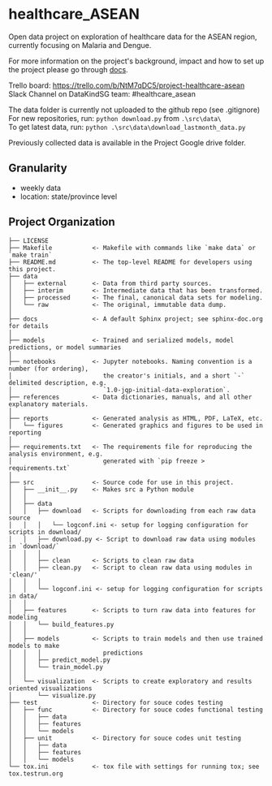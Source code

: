 healthcare_ASEAN
==============================

Open data project on exploration of healthcare data for the ASEAN region, currently focusing on Malaria and Dengue. 

For more information on the project's background, impact and how to set up the project please go through [docs](https://github.com/shifakhan/healthcare_ASEAN/tree/master/docs/README).

Trello board: https://trello.com/b/NtM7qDC5/project-healthcare-asean  
Slack Channel on DataKindSG team: #healthcare_asean  

The data folder is currently not uploaded to the github repo (see .gitignore)  
For new repositories, run: `python download.py` from `.\src\data\`  
To get latest data, run: `python .\src\data\download_lastmonth_data.py`  

Previously collected data is available in the Project Google drive folder.  

Granularity
------------
 * weekly data
 * location: state/province level 

Project Organization
------------

    ├── LICENSE
    ├── Makefile           <- Makefile with commands like `make data` or `make train`
    ├── README.md          <- The top-level README for developers using this project.
    ├── data
    │   ├── external       <- Data from third party sources.
    │   ├── interim        <- Intermediate data that has been transformed.
    │   ├── processed      <- The final, canonical data sets for modeling.
    │   └── raw            <- The original, immutable data dump.
    │
    ├── docs               <- A default Sphinx project; see sphinx-doc.org for details
    │
    ├── models             <- Trained and serialized models, model predictions, or model summaries
    │
    ├── notebooks          <- Jupyter notebooks. Naming convention is a number (for ordering),
    │                         the creator's initials, and a short `-` delimited description, e.g.
    │                         `1.0-jqp-initial-data-exploration`.
    ├── references         <- Data dictionaries, manuals, and all other explanatory materials.
    │
    ├── reports            <- Generated analysis as HTML, PDF, LaTeX, etc.
    │   └── figures        <- Generated graphics and figures to be used in reporting
    │
    ├── requirements.txt   <- The requirements file for reproducing the analysis environment, e.g.
    │                         generated with `pip freeze > requirements.txt`
    │
    ├── src                <- Source code for use in this project.
    │   ├── __init__.py    <- Makes src a Python module
    │   │
    │   ├── data
    │   │   ├── download   <- Scripts for downloading from each raw data source
    │   │   │   └── logconf.ini <- setup for logging configuration for scripts in download/
    │   │   ├── download.py <- Script to download raw data using modules in `download/`
    │   │   │
    │   │   ├── clean      <- Scripts to clean raw data
    │   │   ├── clean.py   <- Script to clean raw data using modules in 'clean/'
    │   │   │
    │   │   └── logconf.ini <- setup for logging configuration for scripts in data/
    │   │
    │   ├── features       <- Scripts to turn raw data into features for modeling
    │   │   └── build_features.py
    │   │
    │   ├── models         <- Scripts to train models and then use trained models to make
    │   │   │                 predictions
    │   │   ├── predict_model.py
    │   │   └── train_model.py
    │   │
    │   └── visualization  <- Scripts to create exploratory and results oriented visualizations
    │       └── visualize.py
    ├── test               <- Directory for souce codes testing
    │   ├── func           <- Directory for souce codes functional testing
    │   │   ├── data
    │   │   ├── features
    │   │   └── models
    │   ├── unit           <- Directory for souce codes unit testing
    │   │   ├── data
    │   │   ├── features
    │   │   └── models
    └── tox.ini            <- tox file with settings for running tox; see tox.testrun.org
